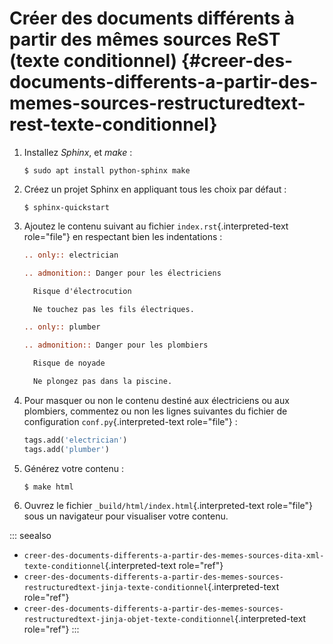 # Créer des documents différents à partir des mêmes sources ReST (texte conditionnel) {#creer-des-documents-differents-a-partir-des-memes-sources-restructuredtext-rest-texte-conditionnel}

1.  Installez *Sphinx*, et *make* :

    ``` console
    $ sudo apt install python-sphinx make
    ```

2.  Créez un projet Sphinx en appliquant tous les choix par défaut :

    ``` console
    $ sphinx-quickstart 
    ```

3.  Ajoutez le contenu suivant au fichier `index.rst`{.interpreted-text
    role="file"} en respectant bien les indentations :

    ``` rest
    .. only:: electrician

    .. admonition:: Danger pour les électriciens

      Risque d'électrocution

      Ne touchez pas les fils électriques.

    .. only:: plumber

    .. admonition:: Danger pour les plombiers

      Risque de noyade

      Ne plongez pas dans la piscine.
    ```

4.  Pour masquer ou non le contenu destiné aux électriciens ou aux
    plombiers, commentez ou non les lignes suivantes du fichier de
    configuration `conf.py`{.interpreted-text role="file"} :

    ``` python
    tags.add('electrician')
    tags.add('plumber')
    ```

5.  Générez votre contenu :

    ``` console
    $ make html
    ```

6.  Ouvrez le fichier `_build/html/index.html`{.interpreted-text
    role="file"} sous un navigateur pour visualiser votre contenu.

::: seealso
-   `creer-des-documents-differents-a-partir-des-memes-sources-dita-xml-texte-conditionnel`{.interpreted-text
    role="ref"}
-   `creer-des-documents-differents-a-partir-des-memes-sources-restructuredtext-jinja-texte-conditionnel`{.interpreted-text
    role="ref"}
-   `creer-des-documents-differents-a-partir-des-memes-sources-restructuredtext-jinja-objet-texte-conditionnel`{.interpreted-text
    role="ref"}
:::
